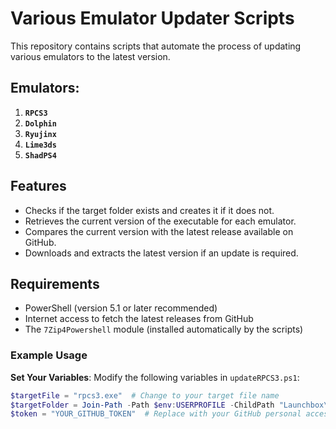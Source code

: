 # Various Emulator Updater Scripts

This repository contains scripts that automate the process of updating various emulators to the latest version.

## Emulators:

1. **`RPCS3`**
2. **`Dolphin`**
3. **`Ryujinx`**
4. **`Lime3ds`**
5. **`ShadPS4`**
   
## Features

- Checks if the target folder exists and creates it if it does not.
- Retrieves the current version of the executable for each emulator.
- Compares the current version with the latest release available on GitHub.
- Downloads and extracts the latest version if an update is required.


## Requirements

- PowerShell (version 5.1 or later recommended)
- Internet access to fetch the latest releases from GitHub
- The `7Zip4Powershell` module (installed automatically by the scripts)

### Example Usage

**Set Your Variables**:
   Modify the following variables in `updateRPCS3.ps1`:
   ```powershell
   $targetFile = "rpcs3.exe"  # Change to your target file name
   $targetFolder = Join-Path -Path $env:USERPROFILE -ChildPath "Launchbox\Systems\rpcs3"  # Change to your target folder path
   $token = "YOUR_GITHUB_TOKEN"  # Replace with your GitHub personal access token
